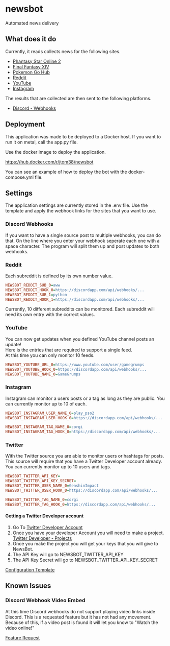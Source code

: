 # newsbot
Automated news delivery

## What does it do

Currently, it reads collects news for the following sites.

* [Phantasy Star Online 2](https://pso2.com/news)
* [Final Fantasy XIV](https://na.finalfantasyxiv.com/lodestone/news/)
* [Pokemon Go Hub](https://pokemongohub.net/)
* [Reddit](https://reddit.com)
* [YouTube](https://youtube.com)
* [Instagram](https://instagram.com)

The results that are collected are then sent to the following platforms.

* [Discord - Webhooks](https://discord.com/)

## Deployment

This application was made to be deployed to a Docker host.  If you want to run it on metal, call the app.py file.  

Use the docker image to deploy the application.

https://hub.docker.com/r/jtom38/newsbot

You can see an example of how to deploy the bot with the docker-compose.yml file.

## Settings

The application settings are currently stored in the .env file.  Use the template and apply the webhook links for the sites that you want to use.

### Discord Webhooks

If you want to have a single source post to multiple webhooks, you can do that.  On the line where you enter your webhook seperate each one with a space character.  The program will split them up and post updates to both webhooks.

### Reddit

Each subreddit is defined by its own number value.

```ini
NEWSBOT_REDDIT_SUB_0=aww
NEWSBOT_REDDIT_HOOK_0=https://discordapp.com/api/webhooks/...
NEWSBOT_REDDIT_SUB_1=python
NEWSBOT_REDDIT_HOOK_1=https://discordapp.com/api/webhooks/...
```

Currently, 10 different subreddits can be monitored.  Each subreddit will need its own entry with the correct values.

### YouTube

You can now get updates when you defined YouTube channel posts an update!  
Here is the entries that are required to support a single feed.  
At this time you can only monitor 10 feeds.

```ini
NEWSBOT_YOUTUBE_URL_0=https://www.youtube.com/user/gamegrumps
NEWSBOT_YOUTUBE_HOOK_0=https://discordapp.com/api/webhooks/...
NEWSBOT_YOUTUBE_NAME_0=GameGrumps
```

### Instagram

Instagram can monitor a users posts or a tag as long as they are public.  You can currently monitor up to 10 of each.

```ini
NEWSBOT_INSTAGRAM_USER_NAME_0=play_pso2
NEWSBOT_INSTAGRAM_USER_HOOK_0=https://discordapp.com/api/webhooks/...

NEWSBOT_INSTAGRAM_TAG_NAME_0=corgi
NEWSBOT_INSTAGRAM_TAG_HOOK_0=https://discordapp.com/api/webhooks/...
```

### Twitter

With the Twitter source you are able to monitor users or hashtags for posts.  This source will require that you have a Twitter Developer account already.  You can currently monitor up to 10 users and tags.

```ini
NEWSBOT_TWITTER_API_KEY=
NEWSBOT_TWITTER_API_KEY_SECRET=
NEWSBOT_TWITTER_USER_NAME_0=GenshinImpact
NEWSBOT_TWITTER_USER_HOOK_0=https://discordapp.com/api/webhooks/...

NEWSBOT_TWITTER_TAG_NAME_0=corgi
NEWSBOT_TWITTER_TAG_HOOK_0=https://discordapp.com/api/webhooks/...
```

#### Getting a Twitter Developer account

1. Go To [Twitter Developer Account](https://developer.twitter.com/en/apply-for-access)
2. Once you have your developer Account you will need to make a project. [Twitter Developer - Projects](https://developer.twitter.com/en/portal/projects)
3. Once you make the project you will get your keys that you will give to NewsBot.
4. The API Key will go to NEWSBOT_TWITTER_API_KEY
5. The API Key Secret will go to NEWSBOT_TWITTER_API_KEY_SECRET


[Configuration Template](https://github.com/jtom38/newsbot/blob/master/env.template)

## Known Issues

### Discord Webhook Video Embed

At this time Discord webhooks do not support playing video links inside Discord.  This is a requested feature but it has not had any movement.  Because of this, if a video post is found it will let you know to "Watch the video online!"

[Feature Request](https://support.discord.com/hc/en-us/community/posts/360037387352-Videos-in-Rich-Embeds)
